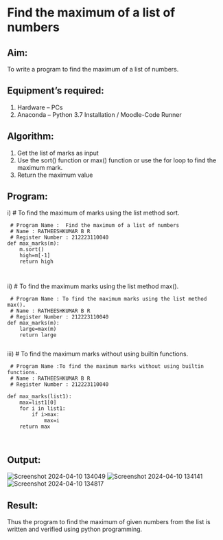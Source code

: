 # Find the maximum of a list of numbers
## Aim:
To write a program to find the maximum of a list of numbers.
## Equipment’s required:
1.	Hardware – PCs
2.	Anaconda – Python 3.7 Installation / Moodle-Code Runner
## Algorithm:
1.	Get the list of marks as input
2.	Use the sort() function or max() function or use the for loop to find the maximum mark.
3.	Return the maximum value
## Program:

i)	# To find the maximum of marks using the list method sort.
```
 # Program Name :  Find the maximum of a list of numbers
 # Name : RATHEESHKUMAR B R
 # Register Number : 212223110040
def max_marks(m):
    m.sort()
    high=m[-1]
    return high



```

ii)	# To find the maximum marks using the list method max().
```
 # Program Name : To find the maximum marks using the list method max().
 # Name : RATHEESHKUMAR B R
 # Register Number : 212223110040
def max_marks(m):
    large=max(m)
    return large


```

iii) # To find the maximum marks without using builtin functions.
```
 # Program Name :To find the maximum marks without using builtin functions.
 # Name : RATHEESHKUMAR B R
 # Register Number : 212223110040

def max_marks(list1):
    max=list1[0]
    for i in list1:
        if i>max:
            max=i
    return max



```



## Output:
![Screenshot 2024-04-10 134049](https://github.com/Ratheesh28/FindMaximum/assets/138849186/1678abb8-d6a9-4175-b340-1c7d18edd693)
![Screenshot 2024-04-10 134141](https://github.com/Ratheesh28/FindMaximum/assets/138849186/507b0540-2119-4d92-9310-27849385994a)
![Screenshot 2024-04-10 134817](https://github.com/Ratheesh28/FindMaximum/assets/138849186/5dc5d868-550a-4455-ba1c-bc5b0ea73b19)



## Result:
Thus the program to find the maximum of given numbers from the list is written and verified using python programming.
